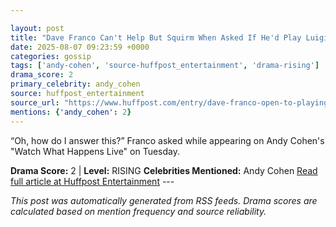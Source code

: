 ```yaml
---

layout: post
title: "Dave Franco Can't Help But Squirm When Asked If He'd Play Luigi Mangione"
date: 2025-08-07 09:23:59 +0000
categories: gossip
tags: ['andy-cohen', 'source-huffpost_entertainment', 'drama-rising']
drama_score: 2
primary_celebrity: andy_cohen
source: huffpost_entertainment
source_url: "https://www.huffpost.com/entry/dave-franco-open-to-playing-luigi-mangione_n_68936c96e4b07e7958a15467"
mentions: {'andy_cohen': 2}
---
```


“Oh, how do I answer this?” Franco asked while appearing on Andy Cohen's "Watch What Happens Live" on Tuesday.

**Drama Score:** 2 | **Level:** RISING **Celebrities Mentioned:** Andy Cohen [Read full article at Huffpost Entertainment](https://www.huffpost.com/entry/dave-franco-open-to-playing-luigi-mangione_n_68936c96e4b07e7958a15467) --- 

*This post was automatically generated from RSS feeds. Drama scores are calculated based on mention frequency and source reliability.*